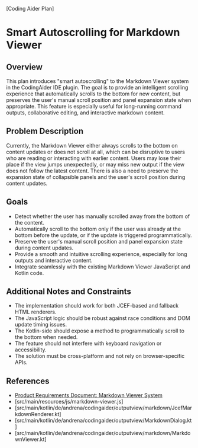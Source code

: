 [Coding Aider Plan]

# Smart Autoscrolling for Markdown Viewer

## Overview

This plan introduces "smart autoscrolling" to the Markdown Viewer system in the CodingAider IDE plugin. The goal is to provide an intelligent scrolling experience that automatically scrolls to the bottom for new content, but preserves the user's manual scroll position and panel expansion state when appropriate. This feature is especially useful for long-running command outputs, collaborative editing, and interactive markdown content.

## Problem Description

Currently, the Markdown Viewer either always scrolls to the bottom on content updates or does not scroll at all, which can be disruptive to users who are reading or interacting with earlier content. Users may lose their place if the view jumps unexpectedly, or may miss new output if the view does not follow the latest content. There is also a need to preserve the expansion state of collapsible panels and the user's scroll position during content updates.

## Goals

- Detect whether the user has manually scrolled away from the bottom of the content.
- Automatically scroll to the bottom only if the user was already at the bottom before the update, or if the update is triggered programmatically.
- Preserve the user's manual scroll position and panel expansion state during content updates.
- Provide a smooth and intuitive scrolling experience, especially for long outputs and interactive content.
- Integrate seamlessly with the existing Markdown Viewer JavaScript and Kotlin code.

## Additional Notes and Constraints

- The implementation should work for both JCEF-based and fallback HTML renderers.
- The JavaScript logic should be robust against race conditions and DOM update timing issues.
- The Kotlin-side should expose a method to programmatically scroll to the bottom when needed.
- The feature should not interfere with keyboard navigation or accessibility.
- The solution must be cross-platform and not rely on browser-specific APIs.

## References

- [Product Requirements Document: Markdown Viewer System](../docs/MarkdownViewerPRD.md)
- [src/main/resources/js/markdown-viewer.js]
- [src/main/kotlin/de/andrena/codingaider/outputview/markdown/JcefMarkdownRenderer.kt]
- [src/main/kotlin/de/andrena/codingaider/outputview/MarkdownDialog.kt]
- [src/main/kotlin/de/andrena/codingaider/outputview/markdown/MarkdownViewer.kt]
